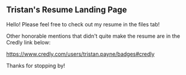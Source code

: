 ## Tristan's Resume Landing Page
 Hello! Please feel free to check out my resume in the files tab!

Other honorable mentions that didn't quite make the resume are in the Credly link below:

https://www.credly.com/users/tristan.payne/badges#credly

Thanks for stopping by!
